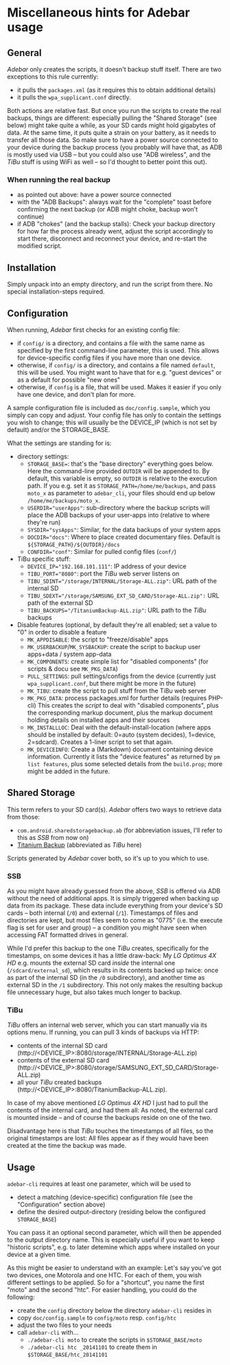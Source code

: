 # Miscellaneous hints for Adebar usage

## General
*Adebar* only creates the scripts, it doesn't backup stuff itself. There are two
exceptions to this rule currently:

* it pulls the `packages.xml` (as it requires this to obtain additional details)
* it pulls the `wpa_supplicant.conf` directly.

Both actions are relative fast. But once you run the scripts to create the real
backups, things are different: especially pulling the "Shared Storage" (see
below) might take quite a while, as your SD cards might hold gigabytes of data.
At the same time, it puts quite a strain on your battery, as it needs to transfer
all those data. So make sure to have a power source connected to your device
during the backup process (you probably will have that, as ADB is mostly used
via USB – but you could also use "ADB wireless", and the *TiBu* stuff is using
WiFi as well – so I'd thought to better point this out).

### When running the real backup
* as pointed out above: have a power source connected
* with the "ADB Backups": always wait for the "complete" toast before confirming
  the next backup (or ADB might choke, backup won't continue)
* if ADB "chokes" (and the backup stalls): Check your backup directory for how
  far the process already went, adjust the script accordingly to start there,
  disconnect and reconnect your device, and re-start the modified script.


## Installation
Simply unpack into an empty directory, and run the script from there. No special
installation-steps required.


## Configuration
When running, *Adebar* first checks for an existing config file:

* if `config/` is a directory, and contains a file with the same name
  as specified by the first command-line parameter, this is used. This
  allows for device-specific config files if you have more than one
  device.
* otherwise, if `config/` is a directory, and contains a file named
  `default`, this will be used. You might want to have that for e.g.
  "guest devices" or as a default for possible "new ones"
* otherwise, if `config` is a file, that will be used. Makes it easier
  if you only have one device, and don't plan for more.

A sample configuration file is included as `doc/config.sample`, which you
simply can copy and adjust. Your config file has only to contain the
settings you wish to change; this will usually be the DEVICE_IP (which is not
set by default) and/or the STORAGE_BASE.

What the settings are standing for is:

* directory settings:
  * `STORAGE_BASE=`: that's the "base directory" everything goes below. Here
    the command-line provided `OUTDIR` will be appended to. By default, this
    variable is empty, so `OUTDIR` is relative to the execution path. If you
    e.g. set it as `STORAGE_PATH=/home/me/backups`, and pass `moto_x` as
    parameter to `adebar_cli`, your files should end up below
    `/home/me/backups/moto_x`.
  * `USERDIR="userApps"`: sub-directory where the backup scripts will place the
    ADB backups of your user-apps into (relative to where they're run)
  * `SYSDIR="sysApps"`: Similar, for the data backups of your system apps
  * `DOCDIR="docs"`: Where to place created documentary files. Default is
    `${STORAGE_PATH}/${OUTDIR}/docs`
  * `CONFDIR="conf"`: Similar for pulled config files (`conf/`)
* TiBu specific stuff:
  * `DEVICE_IP="192.168.101.111"`: IP address of your device
  * `TIBU_PORT="8080"`: port the *TiBu* web server listens on
  * `TIBU_SDINT="/storage/INTERNAL/Storage-ALL.zip"`: URL path of the internal SD
  * `TIBU_SDEXT="/storage/SAMSUNG_EXT_SD_CARD/Storage-ALL.zip":` URL path of the
    external SD
  * `TIBU_BACKUPS="/TitaniumBackup-ALL.zip"`: URL path to the *TiBu* backups
* Disable features (optional, by default they're all enabled; set a value to "0"
  in order to disable a feature
  * `MK_APPDISABLE`: the script to "freeze/disable" apps
  * `MK_USERBACKUP`/`MK_SYSBACKUP`: create the script to backup user apps+data /
    system app-data
  * `MK_COMPONENTS`: create simple list for "disabled components" (for scripts &
    docu see `MK_PKG_DATA`)
  * `PULL_SETTINGS`: pull settings/configs from the device (currently just
    `wpa_supplicant.conf`, but there might be more in the future)
  * `MK_TIBU`: create the script to pull stuff from the TiBu web server
  * `MK_PKG_DATA`: process packages.xml for further details (requires PHP-cli)
    This creates the *script* to deal with "disabled components", plus the
    corresponding markup document, plus the markup document holding details
    on installed apps and their sources
  * `MK_INSTALLLOC`: Deal with the default-install-location (where apps should
    be installed by default: 0=auto (system decides), 1=device, 2=sdcard).
    Creates a 1-liner script to set that again.
  * `MK_DEVICEINFO`: Create a (Markdown) document containing device information.
    Currently it lists the "device features" as returned by `pm list features`,
    plus some selected details from the `build.prop`; more might be added in
    the future.


## Shared Storage
This term refers to your SD card(s). *Adebar* offers two ways to retrieve data
from those:

* `com.android.sharedstoragebackup.ab` (for abbreviation issues, I'll refer to
  this as *SSB* from now on)
* [Titanium Backup](http://play.google.com/store/apps/details?id=com.keramidas.TitaniumBackup)
  (abbreviated as *TiBu* here)

Scripts generated by *Adebar* cover both, so it's up to you which to use.

### SSB
As you might have already guessed from the above, *SSB* is offered via ADB
without the need of additional apps. It is simply triggered when backing up
data from its package. These data include everything from your device's
SD cards – both internal (`/0`) and external (`/1`). Timestamps of files
and directories are kept, but most files seem to come as "0775" (i.e. the
execute flag is set for user and group) – a condition you might have seen
when accessing FAT formatted drives in general.

While I'd prefer this backup to the one *TiBu* creates, specifically for
the timestamps, on some devices it has a little draw-back: My *LG Optimus 4X HD*
e.g. mounts the external SD card *inside* the internal one (`/sdcard/external_sd`),
which results in its contents backed up twice: once as part of the internal SD
(in the `/0` subdirectory), and another time as external SD in the `/1`
subdirectory. This not only makes the resulting backup file unnecessary huge,
but also takes much longer to backup.

### TiBu
*TiBu* offers an internal web server, which you can start manually via its options
menu. If running, you can pull 3 kinds of backups via HTTP:

* contents of the internal SD card (http://<DEVICE_IP>:8080/storage/INTERNAL/Storage-ALL.zip)
* contents of the external SD card (http://<DEVICE_IP>:8080/storage/SAMSUNG_EXT_SD_CARD/Storage-ALL.zip)
* all your *TiBu* created backups (http://<DEVICE_IP>:8080/TitaniumBackup-ALL.zip).

In case of my above mentioned *LG Optimus 4X HD* I just had to pull the contents
of the internal card, and had them all: As noted, the external card is mounted
inside – and of course the backups reside on one of the two.

Disadvantage here is that *TiBu* touches the timestamps of all files, so the
original timestamps are lost: All files appear as if they would have been created
at the time the backup was made.


## Usage
`adebar-cli` requires at least one parameter, which will be used to

* detect a matching (device-specific) configuration file (see the "Configuration"
  section above)
* define the desired output-directory (residing below the configured
  `STORAGE_BASE`)

You can pass it an optional second parameter, which will then be appended
to the output directory name. This is especially useful if you want to keep
"historic scripts", e.g. to later detemine which apps where installed on your
device at a given time.

As this might be easier to understand with an example: Let's say you've got two devices, one Motorola and one HTC. For each of them, you wish different settings
to be applied. So for a "shortcut", you name the first "moto" and the second "htc".
For easier handling, you could do the following:

* create the `config` directory below the directory `adebar-cli` resides in
* copy `doc/config.sample` to `config/moto` resp. `config/htc`
* adjust the two files to your needs
* call `adebar-cli` with...
  * `./adebar-cli moto` to create the scripts in `$STORAGE_BASE/moto`
  * `./adebar-cli htc _20141101` to create them in `$STORAGE_BASE/htc_20141101`
